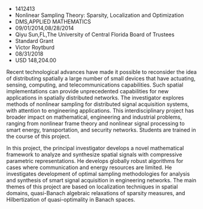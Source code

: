 
* 1412413
* Nonlinear Sampling Theory: Sparsity, Localization and Optimization
* DMS,APPLIED MATHEMATICS
* 09/01/2014,08/28/2014
* Qiyu Sun,FL,The University of Central Florida Board of Trustees
* Standard Grant
* Victor Roytburd
* 08/31/2018
* USD 148,204.00

Recent technological advances have made it possible to reconsider the idea of
distributing spatially a large number of small devices that have actuating,
sensing, computing, and telecommunications capabilities. Such spatial
implementations can provide unprecedented capabilities for new applications in
spatially distributed networks. The investigator explores methods of nonlinear
sampling for distributed signal acquisition systems, with attention to
engineering applications. This interdisciplinary project has broader impact on
mathematical, engineering and industrial problems, ranging from nonlinear frame
theory and nonlinear signal processing to smart energy, transportation, and
security networks. Students are trained in the course of this project.

In this project, the principal investigator develops a novel mathematical
framework to analyze and synthesize spatial signals with compressive parametric
representations. He develops globally robust algorithms for cases where
communication and energy resources are limited. He investigates development of
optimal sampling methodologies for analysis and synthesis of smart signal
acquisition in engineering networks. The main themes of this project are based
on localization techniques in spatial domains, quasi-Banach algebraic
relaxations of sparsity measures, and Hilbertization of quasi-optimality in
Banach spaces.

